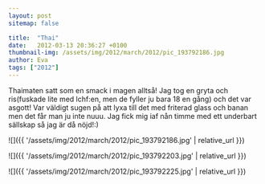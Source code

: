 ```yaml
---
layout: post
sitemap: false

title:  "Thai"
date:   2012-03-13 20:36:27 +0100
thumbnail-img: /assets/img/2012/march/2012/pic_193792186.jpg
author: Eva
tags: ["2012"]
---
```


Thaimaten satt som en smack i magen alltså! Jag tog en gryta och ris(fuskade lite med lchf:en, men de fyller ju bara 18 en gång) och det var asgott! Var väldigt sugen på att lyxa till det med friterad glass och banan men det får man ju inte nuuu. Jag fick mig iaf nån timme med ett underbart sällskap så jag är då nöjd!:)

![]({{ '/assets/img/2012/march/2012/pic_193792186.jpg'  | relative_url }})

![]({{ '/assets/img/2012/march/2012/pic_193792203.jpg'  | relative_url }})

![]({{ '/assets/img/2012/march/2012/pic_193792225.jpg'  | relative_url }})

